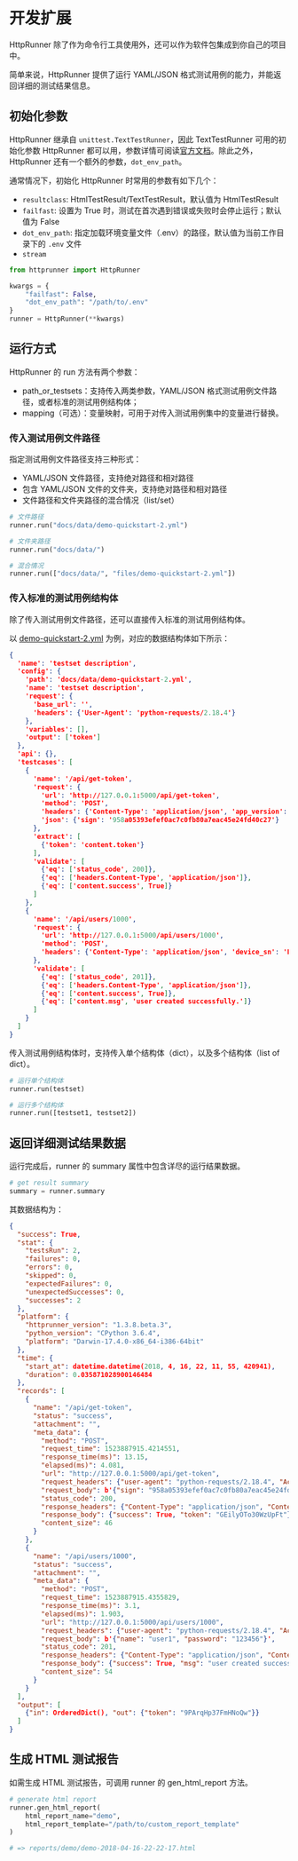 # 开发扩展

HttpRunner 除了作为命令行工具使用外，还可以作为软件包集成到你自己的项目中。

简单来说，HttpRunner 提供了运行 YAML/JSON 格式测试用例的能力，并能返回详细的测试结果信息。

## 初始化参数

HttpRunner 继承自 `unittest.TextTestRunner`，因此 TextTestRunner 可用的初始化参数 HttpRunner 都可以用，参数详情可阅读[官方文档](https://docs.python.org/3.6/library/unittest.html#unittest.TextTestRunner)。除此之外，HttpRunner 还有一个额外的参数，`dot_env_path`。

通常情况下，初始化 HttpRunner 时常用的参数有如下几个：

- `resultclass`: HtmlTestResult/TextTestResult，默认值为 HtmlTestResult
- `failfast`: 设置为 True 时，测试在首次遇到错误或失败时会停止运行；默认值为 False
- `dot_env_path`: 指定加载环境变量文件（.env）的路径，默认值为当前工作目录下的 `.env` 文件
- `stream`

```python
from httprunner import HttpRunner

kwargs = {
    "failfast": False,
    "dot_env_path": "/path/to/.env"
}
runner = HttpRunner(**kwargs)
```

## 运行方式

HttpRunner 的 run 方法有两个参数：

- path_or_testsets：支持传入两类参数，YAML/JSON 格式测试用例文件路径，或者标准的测试用例结构体；
- mapping（可选）：变量映射，可用于对传入测试用例集中的变量进行替换。

### 传入测试用例文件路径

指定测试用例文件路径支持三种形式：

- YAML/JSON 文件路径，支持绝对路径和相对路径
- 包含 YAML/JSON 文件的文件夹，支持绝对路径和相对路径
- 文件路径和文件夹路径的混合情况（list/set）

```python
# 文件路径
runner.run("docs/data/demo-quickstart-2.yml")

# 文件夹路径
runner.run("docs/data/")

# 混合情况
runner.run(["docs/data/", "files/demo-quickstart-2.yml"])
```

### 传入标准的测试用例结构体

除了传入测试用例文件路径，还可以直接传入标准的测试用例结构体。

以 [demo-quickstart-2.yml](/data/demo-quickstart-2.yml) 为例，对应的数据结构体如下所示：

```json
{
  'name': 'testset description',
  'config': {
    'path': 'docs/data/demo-quickstart-2.yml',
    'name': 'testset description',
    'request': {
      'base_url': '',
      'headers': {'User-Agent': 'python-requests/2.18.4'}
    },
    'variables': [],
    'output': ['token']
  },
  'api': {},
  'testcases': [
    {
      'name': '/api/get-token',
      'request': {
        'url': 'http://127.0.0.1:5000/api/get-token',
        'method': 'POST',
        'headers': {'Content-Type': 'application/json', 'app_version': '2.8.6', 'device_sn': 'FwgRiO7CNA50DSU', 'os_platform': 'ios', 'user_agent': 'iOS/10.3'},
        'json': {'sign': '958a05393efef0ac7c0fb80a7eac45e24fd40c27'}
      },
      'extract': [
        {'token': 'content.token'}
      ],
      'validate': [
        {'eq': ['status_code', 200]},
        {'eq': ['headers.Content-Type', 'application/json']},
        {'eq': ['content.success', True]}
      ]
    },
    {
      'name': '/api/users/1000',
      'request': {
        'url': 'http://127.0.0.1:5000/api/users/1000',
        'method': 'POST',
        'headers': {'Content-Type': 'application/json', 'device_sn': 'FwgRiO7CNA50DSU','token': '$token'}, 'json': {'name': 'user1', 'password': '123456'}
      },
      'validate': [
        {'eq': ['status_code', 201]},
        {'eq': ['headers.Content-Type', 'application/json']},
        {'eq': ['content.success', True]},
        {'eq': ['content.msg', 'user created successfully.']}
      ]
    }
  ]
}
```

传入测试用例结构体时，支持传入单个结构体（dict），以及多个结构体（list of dict）。

```python
# 运行单个结构体
runner.run(testset)

# 运行多个结构体
runner.run([testset1, testset2])
```

## 返回详细测试结果数据

运行完成后，runner 的 summary 属性中包含详尽的运行结果数据。

```python
# get result summary
summary = runner.summary
```

其数据结构为：

```json
{
  "success": True,
  "stat": {
    "testsRun": 2,
    "failures": 0,
    "errors": 0,
    "skipped": 0,
    "expectedFailures": 0,
    "unexpectedSuccesses": 0,
    "successes": 2
  },
  "platform": {
    "httprunner_version": "1.3.8.beta.3",
    "python_version": "CPython 3.6.4",
    "platform": "Darwin-17.4.0-x86_64-i386-64bit"
  },
  "time": {
    "start_at": datetime.datetime(2018, 4, 16, 22, 11, 55, 420941),
    "duration": 0.035871028900146484
  },
  "records": [
    {
      "name": "/api/get-token",
      "status": "success",
      "attachment": "",
      "meta_data": {
        "method": "POST",
        "request_time": 1523887915.4214551,
        "response_time(ms)": 13.15,
        "elapsed(ms)": 4.081,
        "url": "http://127.0.0.1:5000/api/get-token",
        "request_headers": {"user-agent": "python-requests/2.18.4", "Accept-Encoding": "gzip, deflate", "Accept": "*/*", "Connection": "keep-alive", "content-type": "application/json", "app_version": "2.8.6", "device_sn": "FwgRiO7CNA50DSU", "os_platform": "ios", "user_agent": "iOS/10.3", "Content-Length": "52"},
        "request_body": b'{"sign": "958a05393efef0ac7c0fb80a7eac45e24fd40c27"}',
        "status_code": 200,
        "response_headers": {"Content-Type": "application/json", "Content-Length": "46", "Server": "Werkzeug/0.14.1 Python/3.6.4", "Date": "Mon, 16 Apr 2018 14:11:55 GMT"},
        "response_body": {"success": True, "token": "GEilyOTo30WzUpFt"},
        "content_size": 46
      }
    },
    {
      "name": "/api/users/1000",
      "status": "success",
      "attachment": "",
      "meta_data": {
        "method": "POST",
        "request_time": 1523887915.4355829,
        "response_time(ms)": 3.1,
        "elapsed(ms)": 1.903,
        "url": "http://127.0.0.1:5000/api/users/1000",
        "request_headers": {"user-agent": "python-requests/2.18.4", "Accept-Encoding": "gzip, deflate", "Accept": "*/*","Connection": "keep-alive", "content-type": "application/json", "device_sn": "FwgRiO7CNA50DSU", "token": "GEilyOTo30WzUpFt", "Content-Length": "39"},
        "request_body": b'{"name": "user1", "password": "123456"}',
        "status_code": 201,
        "response_headers": {"Content-Type": "application/json", "Content-Length": "54", "Server": "Werkzeug/0.14.1 Python/3.6.4", "Date": "Mon, 16 Apr 2018 14:11:55 GMT"},
        "response_body": {"success": True, "msg": "user created successfully."},
        "content_size": 54
      }
    }
  ],
  "output": [
    {"in": OrderedDict(), "out": {"token": "9PArqHp37FmHNoQw"}}
  ]
}
```

## 生成 HTML 测试报告

如需生成 HTML 测试报告，可调用 runner 的 gen_html_report 方法。

```python
# generate html report
runner.gen_html_report(
    html_report_name="demo",
    html_report_template="/path/to/custom_report_template"
)

# => reports/demo/demo-2018-04-16-22-22-17.html
```
